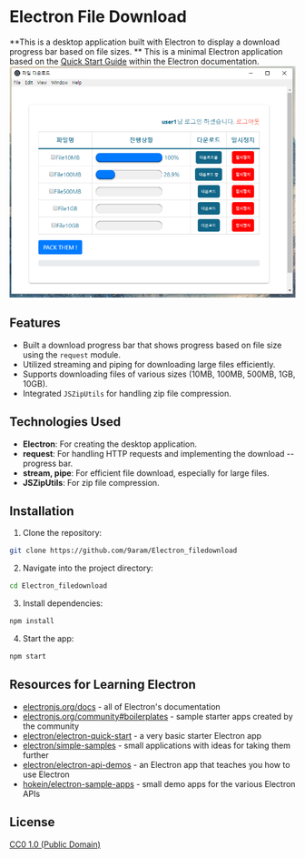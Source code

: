 # Electron File Download
**This is a desktop application built with Electron to display a download progress bar based on file sizes. **
This is a minimal Electron application based on the [Quick Start Guide](https://electronjs.org/docs/tutorial/quick-start) within the Electron documentation.
![screenshot_of_FileDownload](./screenshots/screenshot_of_FileDownload.PNG)


## Features
- Built a download progress bar that shows progress based on file size using the `request` module.
- Utilized streaming and piping for downloading large files efficiently.
- Supports downloading files of various sizes (10MB, 100MB, 500MB, 1GB, 10GB).
- Integrated `JSZipUtils` for handling zip file compression.

## Technologies Used
- **Electron**: For creating the desktop application.
- **request**: For handling HTTP requests and implementing the download -- progress bar.
- **stream, pipe**: For efficient file download, especially for large files.
- **JSZipUtils**: For zip file compression.

## Installation
1. Clone the repository:
```bash
git clone https://github.com/9aram/Electron_filedownload
```
2. Navigate into the project directory:
```bash
cd Electron_filedownload
```
3. Install dependencies:
```bash
npm install
```
4. Start the app:
```bash
npm start
```

## Resources for Learning Electron

- [electronjs.org/docs](https://electronjs.org/docs) - all of Electron's documentation
- [electronjs.org/community#boilerplates](https://electronjs.org/community#boilerplates) - sample starter apps created by the community
- [electron/electron-quick-start](https://github.com/electron/electron-quick-start) - a very basic starter Electron app
- [electron/simple-samples](https://github.com/electron/simple-samples) - small applications with ideas for taking them further
- [electron/electron-api-demos](https://github.com/electron/electron-api-demos) - an Electron app that teaches you how to use Electron
- [hokein/electron-sample-apps](https://github.com/hokein/electron-sample-apps) - small demo apps for the various Electron APIs

## License

[CC0 1.0 (Public Domain)](LICENSE.md)
